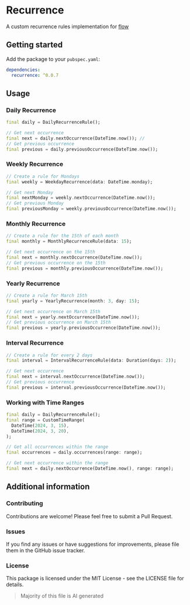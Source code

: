 # Recurrence

A custom recurrence rules implementation for [flow](https://github.com/flow-mn/flow)

## Getting started

Add the package to your `pubspec.yaml`:

```yaml
dependencies:
  recurrence: ^0.0.7
```

## Usage

### Daily Recurrence

```dart
final daily = DailyRecurrenceRule();

// Get next occurrence
final next = daily.nextOccurrence(DateTime.now()); // 
// Get previous occurrence
final previous = daily.previousOccurrence(DateTime.now());
```

### Weekly Recurrence

```dart
// Create a rule for Mondays
final weekly = WeekdayRecurrence(data: DateTime.monday);

// Get next Monday
final nextMonday = weekly.nextOccurrence(DateTime.now());
// Get previous Monday
final previousMonday = weekly.previousOccurrence(DateTime.now());
```

### Monthly Recurrence

```dart
// Create a rule for the 15th of each month
final monthly = MonthlyRecurrenceRule(data: 15);

// Get next occurrence on the 15th
final next = monthly.nextOccurrence(DateTime.now());
// Get previous occurrence on the 15th
final previous = monthly.previousOccurrence(DateTime.now());
```

### Yearly Recurrence

```dart
// Create a rule for March 15th
final yearly = YearlyRecurrence(month: 3, day: 15);

// Get next occurrence on March 15th
final next = yearly.nextOccurrence(DateTime.now());
// Get previous occurrence on March 15th
final previous = yearly.previousOccurrence(DateTime.now());
```

### Interval Recurrence

```dart
// Create a rule for every 2 days
final interval = IntervalRecurrenceRule(data: Duration(days: 2));

// Get next occurrence
final next = interval.nextOccurrence(DateTime.now());
// Get previous occurrence
final previous = interval.previousOccurrence(DateTime.now());
```

### Working with Time Ranges

```dart
final daily = DailyRecurrenceRule();
final range = CustomTimeRange(
  DateTime(2024, 3, 15),
  DateTime(2024, 3, 20),
);

// Get all occurrences within the range
final occurrences = daily.occurrences(range: range);

// Get next occurrence within the range
final next = daily.nextOccurrence(DateTime.now(), range: range);
```

## Additional information

### Contributing

Contributions are welcome! Please feel free to submit a Pull Request.

### Issues

If you find any issues or have suggestions for improvements, please file them in
the GitHub issue tracker.

### License

This package is licensed under the MIT License - see the LICENSE file for details.

> Majority of this file is AI generated
